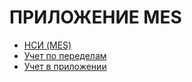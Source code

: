 # ПРИЛОЖЕНИЕ MES

* [НСИ (MES)](nsi-mes/)
* [Учет по переделам](uchet-po-peredelam/)
* [Учет в приложении](uchet-v-prilozhenii-mes/)
